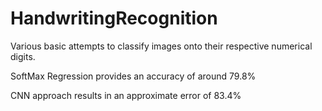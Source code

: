 # HandwritingRecognition
Various basic attempts to classify images onto their respective numerical digits.

SoftMax Regression provides an accuracy of around 79.8%

CNN approach results in an approximate error of 83.4% 
